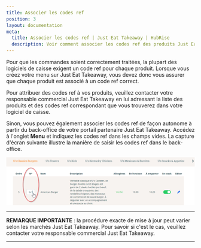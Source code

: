 ```yaml
---
title: Associer les codes ref
position: 3
layout: documentation
meta:
  title: Associer les codes ref | Just Eat Takeaway | HubRise
  description: Voir comment associer les codes ref des produits Just Eat Takeaway avec d'autres applications après avoir connecté votre logiciel de caisse à HubRise.
---
```


Pour que les commandes soient correctement traitées, la plupart des logiciels de caisse exigent un code ref pour chaque produit. Lorsque vous créez votre menu sur Just Eat Takeaway, vous devez donc vous assurer que chaque produit est associé à un code ref correct.

Pour attribuer des codes ref à vos produits, veuillez contacter votre responsable commercial Just Eat Takeaway en lui adressant la liste des produits et des codes ref correspondant que vous trouverez dans votre logiciel de caisse.

Sinon, vous pouvez également associer les codes ref de façon autonome à partir du back-office de votre portail partenaire Just Eat Takeaway. Accédez à l'onglet **Menu** et indiquez les codes ref dans les champs vides. La capture d'écran suivante illustre la manière de saisir les codes ref dans le back-office.

![Saisie des codes ref sur le portail Just Eat Takeaway](../images/006-fr-jet-entering-ref-codes.png)

---

**REMARQUE IMPORTANTE** : la procédure exacte de mise à jour peut varier selon les marchés Just Eat Takeaway. Pour savoir si c'est le cas, veuillez contacter votre responsable commercial Just Eat Takeaway.

---
